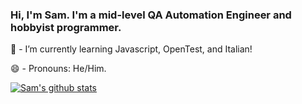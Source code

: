 ### Hi, I'm Sam. I'm a mid-level QA Automation Engineer and hobbyist programmer.

🌱 - I’m currently learning Javascript, OpenTest, and Italian!

😄 - Pronouns: He/Him.

[![Sam's github stats](https://github-readme-stats.vercel.app/api?username=samelawrence&count_private=true)](https://github.com/anuraghazra/github-readme-stats)

<!--
**samelawrence/samelawrence** is a ✨ _special_ ✨ repository because its `README.md` (this file) appears on your GitHub profile.
-->
